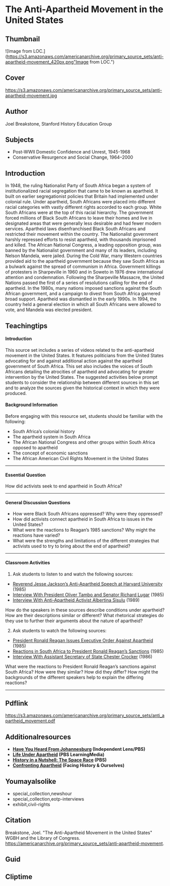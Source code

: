 # The Anti-Apartheid Movement in the United States 

## Thumbnail

![Image from LOC.](https://s3.amazonaws.com/americanarchive.org/primary_source_sets/anti-apartheid-movement_420px.png"Image from LOC.")

## Cover
https://s3.amazonaws.com/americanarchive.org/primary_source_sets/anti-apartheid-movement.jpg

## Author

Joel Breakstone, Stanford History Education Group

## Subjects

- Post-WWII Domestic Confidence and Unrest, 1945-1968
- Conservative Resurgence and Social Change, 1964–2000

## Introduction
In 1948, the ruling Nationalist Party of South Africa began a system of institutionalized racial segregation that came to be known as apartheid. It built on earlier segregationist policies that Britain had implemented under colonial rule. Under apartheid, South Africans were placed into different racial categories with vastly different rights accorded to each group. White South Africans were at the top of this racial hierarchy. The government forced millions of Black South Africans to leave their homes and live in designated areas that were generally less desirable and had fewer modern services. Apartheid laws disenfranchised Black South Africans and restricted their movement within the country. The Nationalist government harshly repressed efforts to resist apartheid, with thousands imprisoned and killed. The African National Congress, a leading opposition group, was banned by the Nationalist government and many of its leaders, including Nelson Mandela, were jailed. During the Cold War, many Western countries provided aid to the apartheid government because they saw South Africa as a bulwark against the spread of communism in Africa. Government killings of protesters in Sharpeville in 1960 and in Soweto in 1976 drew international attention and condemnation. Following the Sharpeville Massacre, the United Nations passed the first of a series of resolutions calling for the end of apartheid. In the 1980s, many nations imposed sanctions against the South African government, and a campaign to divest from South Africa garnered broad support. Apartheid was dismantled in the early 1990s. In 1994, the country held a general election in which all South Africans were allowed to vote, and Mandela was elected president. 

## Teachingtips

#### Introduction

This source set includes a series of videos related to the anti-apartheid movement in the United States. It features politicians from the United States advocating for and against additional action against the apartheid government of South Africa. This set also includes the voices of South Africans detailing the atrocities of apartheid and advocating for greater intervention by the United States. The suggested activities below prompt students to consider the relationship between different sources in this set and to analyze the sources given the historical context in which they were produced. 

#### Background Information

Before engaging with this resource set, students should be familiar with the following:

- South Africa’s colonial history
- The apartheid system in South Africa
- The African National Congress and other groups within South Africa opposed to apartheid
- The concept of economic sanctions
- The African American Civil Rights Movement in the United States





<hr>

#### Essential Question 

How did activists seek to end apartheid in South Africa?  
<hr>

#### General Discussion Questions

- How were Black South Africans oppressed? Why were they oppressed? 
- How did activists connect apartheid in South Africa to issues in the United States?
- What were the reactions to Reagan’s 1985 sanctions? Why might the reactions have varied? 
- What were the strengths and limitations of the different strategies that activists used to try to bring about the end of apartheid? 


<hr>

#### Classroom Activities

1) Ask students to listen to and watch the following sources:   

- [Reverend Jesse Jackson’s Anti-Apartheid Speech at Harvard University](/primary_source_sets/anti-apartheid-movement/2-15-pv6b27q331) (1985)
- [Interview With President Oliver Tambo and Senator Richard Lugar](/primary_source_sets/anti-apartheid-movement/3-507-3f4kk94v96) (1985)
- [Interview With Anti-Apartheid Activist Albertina Sisulu](/primary_source_sets/anti-apartheid-movement/10-507-1n7xk8540p) (1989)


How do the speakers in these sources describe conditions under apartheid? How are their descriptions similar or different? What rhetorical strategies do they use to further their arguments about the nature of apartheid?

2) Ask students to watch the following sources: 

- [President Ronald Reagan Issues Executive Order Against Apartheid](/primary_source_sets/anti-apartheid-movement/5-507-t43hx16j4f) (1985)
- [Reactions in South Africa to President Ronald Reagan’s Sanctions](/primary_source_sets/anti-apartheid-movement/7-507-4b2x34n68t) (1985)
- [Interview With Assistant Secretary of State Chester Crocker](/primary_source_sets/anti-apartheid-movement/8-507-1j9765b01t) (1986)

What were the reactions to President Ronald Reagan’s sanctions against South Africa? How were they similar? How did they differ? How might the backgrounds of the different speakers help to explain the differing reactions? 


<hr>

## Pdflink

https://s3.amazonaws.com/americanarchive.org/primary_source_sets/anti_apartheid_movement.pdf



## Additionalresources


- **[Have You Heard From Johannesburg](https://www.pbs.org/independentlens/documentaries/have-you-heard-from-johannesburg/) (Independent Lens/PBS)**
- **[Life Under Apartheid](https://pbslearningmedia.org/resource/2e34f9e7-1338-4502-82c3-957d0fa1143b/life-under-apartheid/) (PBS LearningMedia)** 
- **[History in a Nutshell: The Space Race](https://www.pbs.org/video/the-anti-apartheid-movement-ju0k5e/) (PBS)** 
- **[Confronting Apartheid](https://www.facinghistory.org/resource-library/confronting-apartheid) (Facing History & Ourselves)** 




## Youmayalsolike
- special_collection,newshour
- special_collection,eotp-interviews
- exhibit,civil-rights
## Citation

Breakstone, Joel. "The Anti-Apartheid Movement in the United States" WGBH and the Library of Congress. https://americanarchive.org/primary_source_sets/anti-apartheid-movement.

## Guid
## Cliptime
